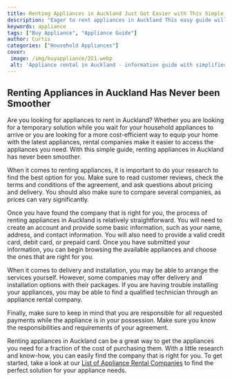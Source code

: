 ```yaml
---
title: Renting Appliances in Auckland Just Got Easier with This Simple Guide
description: "Eager to rent appliances in Auckland This easy guide will show you exactly how easy and convenient it is With tips and tricks for the best deals youll be settled in no time"
keywords: appliance
tags: ["Buy Appliance", "Appliance Guide"]
author: Curtis
categories: ["Household Appliances"]
cover: 
 image: /img/buyappliance/221.webp
 alt: 'Appliance rental in Auckland - information guide with simplified steps'
---
```

## Renting Appliances in Auckland Has Never been Smoother
Are you looking for appliances to rent in Auckland? Whether you are looking for a temporary solution while you wait for your household appliances to arrive or you are looking for a more cost-efficient way to equip your home with the latest appliances, rental companies make it easier to access the appliances you need. With this simple guide, renting appliances in Auckland has never been smoother.

When it comes to renting appliances, it is important to do your research to find the best option for you. Make sure to read customer reviews, check the terms and conditions of the agreement, and ask questions about pricing and delivery. You should also make sure to compare several companies, as prices can vary significantly.

Once you have found the company that is right for you, the process of renting appliances in Auckland is relatively straightforward. You will need to create an account and provide some basic information, such as your name, address, and contact information. You will also need to provide a valid credit card, debit card, or prepaid card. Once you have submitted your information, you can begin browsing the available appliances and choose the ones that are right for you.

When it comes to delivery and installation, you may be able to arrange the services yourself. However, some companies may offer delivery and installation options with their packages. If you are having trouble installing your appliances, you may be able to find a qualified technician through an appliance rental company.

Finally, make sure to keep in mind that you are responsible for all requested payments while the appliance is in your possession. Make sure you know the responsibilities and requirements of your agreement.

Renting appliances in Auckland can be a great way to get the appliances you need for a fraction of the cost of purchasing them. With a little research and know-how, you can easily find the company that is right for you. To get started, take a look at our [List of Appliance Rental Companies](./pages/appliance-rental) to find the perfect solution for your appliance needs.
